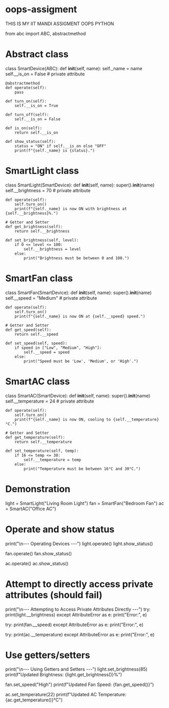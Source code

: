# oops-assigment
THIS IS MY IIT MANDI ASSIGMENT OOPS PYTHON <BR>

from abc import ABC, abstractmethod <BR>

# Abstract class
class SmartDevice(ABC):
    def __init__(self, name):
        self._name = name
        self.__is_on = False  # private attribute

    @abstractmethod
    def operate(self):
        pass

    def turn_on(self):
        self.__is_on = True

    def turn_off(self):
        self.__is_on = False

    def is_on(self):
        return self.__is_on

    def show_status(self):
        status = "ON" if self.__is_on else "OFF"
        print(f"{self._name} is {status}.")


# SmartLight class
class SmartLight(SmartDevice):
    def __init__(self, name):
        super().__init__(name)
        self.__brightness = 70  # private attribute

    def operate(self):
        self.turn_on()
        print(f"{self._name} is now ON with brightness at {self.__brightness}%.")

    # Getter and Setter
    def get_brightness(self):
        return self.__brightness

    def set_brightness(self, level):
        if 0 <= level <= 100:
            self.__brightness = level
        else:
            print("Brightness must be between 0 and 100.")


# SmartFan class
class SmartFan(SmartDevice):
    def __init__(self, name):
        super().__init__(name)
        self.__speed = "Medium"  # private attribute

    def operate(self):
        self.turn_on()
        print(f"{self._name} is now ON at {self.__speed} speed.")

    # Getter and Setter
    def get_speed(self):
        return self.__speed

    def set_speed(self, speed):
        if speed in ["Low", "Medium", "High"]:
            self.__speed = speed
        else:
            print("Speed must be 'Low', 'Medium', or 'High'.")


# SmartAC class
class SmartAC(SmartDevice):
    def __init__(self, name):
        super().__init__(name)
        self.__temperature = 24  # private attribute

    def operate(self):
        self.turn_on()
        print(f"{self._name} is now ON, cooling to {self.__temperature}°C.")

    # Getter and Setter
    def get_temperature(self):
        return self.__temperature

    def set_temperature(self, temp):
        if 16 <= temp <= 30:
            self.__temperature = temp
        else:
            print("Temperature must be between 16°C and 30°C.")


# Demonstration
light = SmartLight("Living Room Light")
fan = SmartFan("Bedroom Fan")
ac = SmartAC("Office AC")

# Operate and show status
print("\n--- Operating Devices ---")
light.operate()
light.show_status()

fan.operate()
fan.show_status()

ac.operate()
ac.show_status()

# Attempt to directly access private attributes (should fail)
print("\n--- Attempting to Access Private Attributes Directly ---")
try:
    print(light.__brightness)
except AttributeError as e:
    print("Error:", e)

try:
    print(fan.__speed)
except AttributeError as e:
    print("Error:", e)

try:
    print(ac.__temperature)
except AttributeError as e:
    print("Error:", e)

# Use getters/setters
print("\n--- Using Getters and Setters ---")
light.set_brightness(85)
print(f"Updated Brightness: {light.get_brightness()}%")

fan.set_speed("High")
print(f"Updated Fan Speed: {fan.get_speed()}")

ac.set_temperature(22)
print(f"Updated AC Temperature: {ac.get_temperature()}°C")

